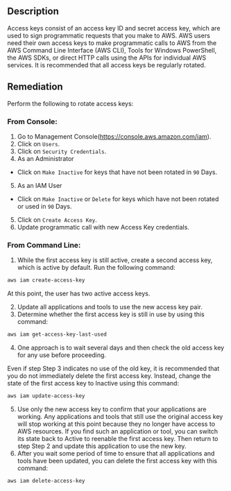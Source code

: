 ## Description

Access keys consist of an access key ID and secret access key, which are used to sign programmatic requests that you make to AWS. AWS users need their own access keys to make programmatic calls to AWS from the AWS Command Line Interface (AWS CLI), Tools for Windows PowerShell, the AWS SDKs, or direct HTTP calls using the APIs for individual AWS services. It is recommended that all access keys be regularly rotated.

## Remediation

Perform the following to rotate access keys:

### From Console:

1. Go to Management Console(https://console.aws.amazon.com/iam).
2. Click on `Users`.
3. Click on `Security Credentials`.
4. As an Administrator
  + Click on `Make Inactive` for keys that have not been rotated in `90` Days.
5. As an IAM User
  + Click on `Make Inactive` or `Delete` for keys which have not been rotated or used in `90` Days.
5. Click on `Create Access Key`.
6. Update programmatic call with new Access Key credentials.


### From Command Line:

1. While the first access key is still active, create a second access key, which is active by default. Run the following command:

```bash
aws iam create-access-key
```

At this point, the user has two active access keys.

2. Update all applications and tools to use the new access key pair.
3. Determine whether the first access key is still in use by using this command:

```bash
aws iam get-access-key-last-used
```

4. One approach is to wait several days and then check the old access key for any use before proceeding.

Even if step Step 3 indicates no use of the old key, it is recommended that you do not immediately delete the first access key. Instead, change the state of the first access key to Inactive using this command:

```bash
aws iam update-access-key
```

5. Use only the new access key to confirm that your applications are working. Any applications and tools that still use the original access key will stop working at this point because they no longer have access to AWS resources. If you find such an application or tool, you can switch its state back to Active to reenable the first access key. Then return to step Step 2 and update this application to use the new key.
6. After you wait some period of time to ensure that all applications and tools have been updated, you can delete the first access key with this command:

```bash
aws iam delete-access-key
```
